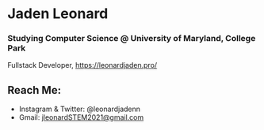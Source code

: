 # Jaden Leonard
### Studying Computer Science @ University of Maryland, College Park

Fullstack Developer,
https://leonardjaden.pro/

## Reach Me:
- Instagram & Twitter: @leonardjadenn
- Gmail: jleonardSTEM2021@gmail.com
